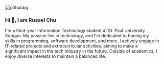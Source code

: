 ![githubbg](https://github.com/chewsmoko/chewsmoko/assets/142654022/7dc98a3d-bac8-4573-88c5-a0764742a5f0)

### Hi 👋, I am Russel Chu 

I'm a third-year Information Technology student at St. Paul University Surigao. My passion lies in technology, and I'm dedicated to honing my skills in programming, software development, and more. I actively engage in IT-related projects and extracurricular activities, aiming to make a significant impact in the tech industry in the future. Outside of academics, I enjoy diverse interests to maintain a balanced life.
